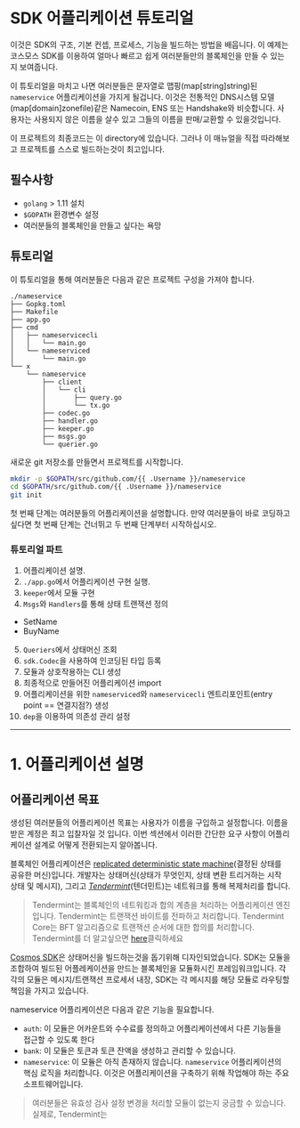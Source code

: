 # SDK 어플리케이션 튜토리얼

이것은 SDK의 구조, 기본 컨셉, 프로세스, 기능을 빌드하는 방법을 배웁니다. 이 예제는 코스모스 SDK를 이용하여 얼마나 빠르고 쉽게 여러분들만의 블록체인을 만들 수 있는지 보여줍니다.

이 튜토리얼을 마치고 나면 여러분들은 문자열로 맵핑(map[string]string)된 `nameservice` 어플리케이션을 가지게 될겁니다. 이것은 전통적인 DNS시스템 모델(map[domain]zonefile)같은 Namecoin, ENS 또는 Handshake와 비슷합니다. 사용자는 사용되지 않은 이름을 살수 있고 그들의 이름을 판매/교환할 수 있을것입니다.

이 프로젝트의 최종코드는 이 directory에 있습니다. 그러나 이 매뉴얼을 직접 따라해보고 프로젝트를 스스로 빌드하는것이 최고입니다.



## 필수사항

* `golang` > 1.11 설치
* `$GOPATH` 환경변수 설정
* 여러분들의 블록체인을 만들고 싶다는 욕망



## 튜토리얼

이 튜토리얼을 통해 여러분들은 다음과 같은 프로젝트 구성을 가져야 합니다.

```
./nameservice
├── Gopkg.toml
├── Makefile
├── app.go
├── cmd
│   ├── nameservicecli
│   │   └── main.go
│   └── nameserviced
│       └── main.go
└── x
    └── nameservice
        ├── client
        │   └── cli
        │       ├── query.go
        │       └── tx.go
        ├── codec.go
        ├── handler.go
        ├── keeper.go
        ├── msgs.go
        └── querier.go
```

새로운 git 저장소를 만들면서 프로젝트를 시작합니다.

```bash
mkdir -p $GOPATH/src/github.com/{{ .Username }}/nameservice
cd $GOPATH/src/github.com/{{ .Username }}/nameservice
git init

```

첫 번째 단계는 여러분들의 어플리케이션을 설명합니다. 만약 여러분들이 바로 코딩하고 싶다면 첫 번째 단계는 건너뛰고 두 번째 단계부터 시작하십시오.



### 튜토리얼 파트

1. 어플리케이션 설명.
2. `./app.go`에서 어플리케이션 구현 실행.
3. `keeper`에서 모듈 구현
4. `Msgs`와 `Handlers`를 통해 상태 트랜잭션 정의
  * SetName
  * BuyName
5. `Queriers`에서 상태머신 조회
6. `sdk.Codec`을 사용하여 인코딩된 타입 등록
7. 모듈과 상호작용하는 CLI 생성
8. 최종적으로 만들어진 어플리케이션 import
9. 어플리케이션을 위한 `nameserviced`와 `nameservicecli` 엔트리포인트(entry point == 연결지점?) 생성
10. `dep`을 이용하여 의존성 관리 설정



---



# 1. 어플리케이션 설명



## 어플리케이션 목표

생성된 여러분들의 어플리케이션 목표는 사용자가 이름을 구입하고  설정합니다. 이름을 받은 계정은 최고 입찰자일 것 입니다. 이번 섹션에서 이러한 간단한 요구 사항이 어플리케이션 설계로 어떻게 전환되는지 알아봅니다.

블록체인 어플리케이션은 [replicated deterministic state machine](https://en.wikipedia.org/wiki/State_machine_replication)(결정된 상태를 공유한 머신)입니다. 개발자는 상태머신(상태가 무엇인지, 상태 변환 트리거하는 시작 상태 및 메시지), 그리고 [*Tendermint*](https://tendermint.com/docs/introduction/introduction.html)(텐더민트)는 네트워크를 통해 복제처리를 합니다.

> Tendermint는 블록체인의 네트워킹과 합의 계층을 처리하는 어플리케이션 엔진입니다. Tendermint는 트랜잭션 바이트를 전파하고 처리합니다. Tendermint Core는 BFT 알고리즘으로 트랜잭션 순서에 대한 합의를 처리합니다. Tendermint를 더 알고싶으면 [here](https://tendermint.com/docs/introduction/introduction.html)클릭하세요

[Cosmos SDK](https://github.com/cosmos/cosmos-sdk/)은 상태머신을 빌드하는것을 돕기위해 디자인되었습니다. SDK는 모듈을 조합하여 빌드된 어플레케이션을 만드는 블록체인을 모듈화시킨 프레임워크입니다. 각각의 모듈은 메시지/트랜잭션 프로세서 내장, SDK는 각 메시지를 해당 모듈로 라우팅할 책임을 가지고 있습니다.

nameservice 어플리케이션은 다음과 같은 기능을 필요합니다.

* `auth`:  이 모듈은 어카운트와 수수료를 정의하고 어플리케이션에서 다른 기능들을 접근할 수 있도록 한다
* `bank`: 이 모듈은 토큰과 토큰 잔액을 생성하고 관리할 수 있습니다.
* `nameservice`: 이 모듈은 아직 존재하지 않습니다. `nameservice` 어플리케이션의 핵심 로직을 처리합니다. 이것은 어플리케이션을 구축하기 위해 작업해야 하는 주요 소프트웨어입니다.

> 여러분들은 유효성 검사 설정 변경을 처리할 모듈이 없는지 궁금할 수 있습니다. 실제로, Tendermint는 